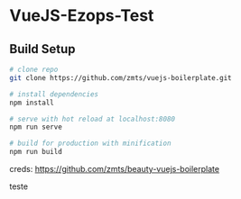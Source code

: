 # VueJS-Ezops-Test

## Build Setup
``` bash
# clone repo
git clone https://github.com/zmts/vuejs-boilerplate.git

# install dependencies
npm install

# serve with hot reload at localhost:8080
npm run serve

# build for production with minification
npm run build
```


creds: https://github.com/zmts/beauty-vuejs-boilerplate 

teste